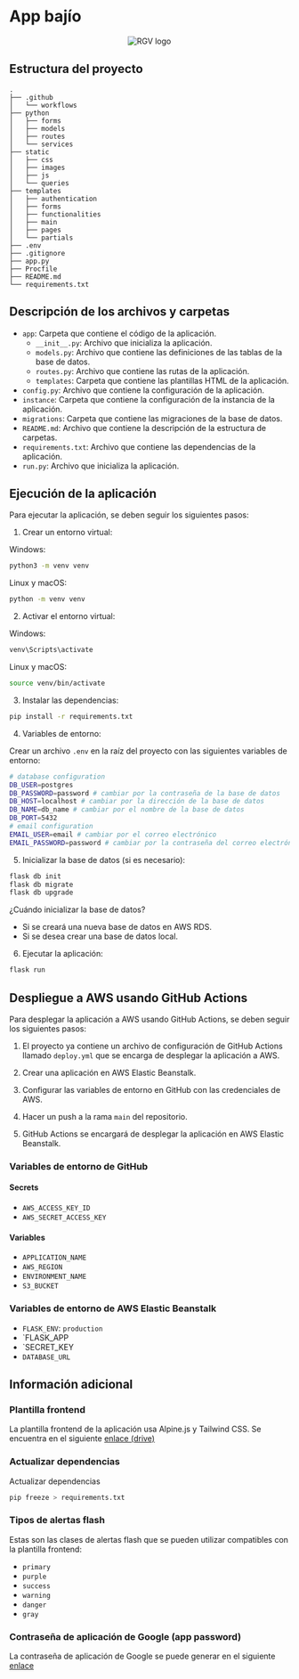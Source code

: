 # App bajío

<p align="center">
  <img src="https://i.ibb.co/64rmBtF/rgv.png" alt="RGV logo" title="RGV logo" />
</p>

## Estructura del proyecto

```
.
├── .github
│   └── workflows
├── python
│   ├── forms
│   ├── models
│   ├── routes
│   └── services
├── static
│   ├── css
│   ├── images
│   ├── js
│   └── queries
├── templates
│   ├── authentication
│   ├── forms
│   ├── functionalities
│   ├── main
│   ├── pages
│   └── partials
├── .env
├── .gitignore
├── app.py
├── Procfile
├── README.md
└── requirements.txt
```

## Descripción de los archivos y carpetas

- `app`: Carpeta que contiene el código de la aplicación.
  - `__init__.py`: Archivo que inicializa la aplicación.
  - `models.py`: Archivo que contiene las definiciones de las tablas de la base de datos.
  - `routes.py`: Archivo que contiene las rutas de la aplicación.
  - `templates`: Carpeta que contiene las plantillas HTML de la aplicación.
- `config.py`: Archivo que contiene la configuración de la aplicación.
- `instance`: Carpeta que contiene la configuración de la instancia de la aplicación.
- `migrations`: Carpeta que contiene las migraciones de la base de datos.
- `README.md`: Archivo que contiene la descripción de la estructura de carpetas.
- `requirements.txt`: Archivo que contiene las dependencias de la aplicación.
- `run.py`: Archivo que inicializa la aplicación.

## Ejecución de la aplicación

Para ejecutar la aplicación, se deben seguir los siguientes pasos:

1. Crear un entorno virtual:

Windows:

```bash
python3 -m venv venv
```

Linux y macOS:

```bash
python -m venv venv
```

2. Activar el entorno virtual:

Windows:

```bash
venv\Scripts\activate
```

Linux y macOS:

```bash
source venv/bin/activate
```

3. Instalar las dependencias:

```bash
pip install -r requirements.txt
```

4. Variables de entorno:

Crear un archivo `.env` en la raíz del proyecto con las siguientes variables de entorno:

```bash
# database configuration
DB_USER=postgres
DB_PASSWORD=password # cambiar por la contraseña de la base de datos
DB_HOST=localhost # cambiar por la dirección de la base de datos
DB_NAME=db_name # cambiar por el nombre de la base de datos 
DB_PORT=5432
# email configuration
EMAIL_USER=email # cambiar por el correo electrónico
EMAIL_PASSWORD=password # cambiar por la contraseña del correo electrónico (app password)
```

5. Inicializar la base de datos (si es necesario):

```bash
flask db init
flask db migrate
flask db upgrade
```

¿Cuándo inicializar la base de datos?

- Si se creará una nueva base de datos en AWS RDS.
- Si se desea crear una base de datos local.

6. Ejecutar la aplicación:

```bash
flask run
```

## Despliegue a AWS usando GitHub Actions

Para desplegar la aplicación a AWS usando GitHub Actions, se deben seguir los siguientes pasos:

1. El proyecto ya contiene un archivo de configuración de GitHub Actions llamado `deploy.yml` que se encarga de desplegar la aplicación a AWS.

2. Crear una aplicación en AWS Elastic Beanstalk.

3. Configurar las variables de entorno en GitHub con las credenciales de AWS.

4. Hacer un push a la rama `main` del repositorio.

5. GitHub Actions se encargará de desplegar la aplicación en AWS Elastic Beanstalk.

### Variables de entorno de GitHub

#### Secrets

- `AWS_ACCESS_KEY_ID`
- `AWS_SECRET_ACCESS_KEY`

#### Variables

- `APPLICATION_NAME`
- `AWS_REGION`
- `ENVIRONMENT_NAME`
- `S3_BUCKET`

### Variables de entorno de AWS Elastic Beanstalk

- `FLASK_ENV`: `production`
- `FLASK_APP
- `SECRET_KEY
- `DATABASE_URL`

## Información adicional

### Plantilla frontend

La plantilla frontend de la aplicación usa Alpine.js y Tailwind CSS. Se encuentra en el siguiente [enlace (drive)](https://drive.google.com)

### Actualizar dependencias

Actualizar dependencias

```bash
pip freeze > requirements.txt
```

### Tipos de alertas flash

Estas son las clases de alertas flash que se pueden utilizar compatibles con la plantilla frontend:

- `primary`
- `purple`
- `success`
- `warning`
- `danger`
- `gray`

### Contraseña de aplicación de Google (app password)

La contraseña de aplicación de Google se puede generar en el siguiente [enlace](https://myaccount.google.com/apppasswords)
